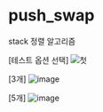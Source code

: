 # push_swap
stack 정렬 알고리즘

[테스트 옵션 선택]
![첫](https://user-images.githubusercontent.com/28697165/110968523-fbf0da00-839a-11eb-8792-ff2b6cd01fbf.jpg)



[3개]
![image](https://user-images.githubusercontent.com/28697165/110968776-44a89300-839b-11eb-90c2-c6af59947ee6.png)

[5개]
![image](https://user-images.githubusercontent.com/28697165/110968950-77eb2200-839b-11eb-9736-5a2f79b12edf.png)


